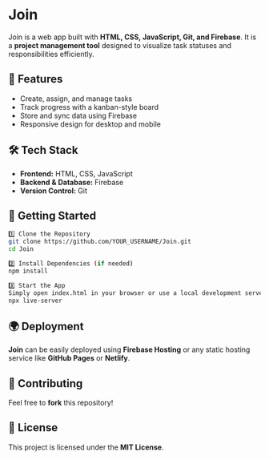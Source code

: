 # Join  

Join is a web app built with **HTML, CSS, JavaScript, Git, and Firebase**. It is a **project management tool** designed to visualize task statuses and responsibilities efficiently.  

## 🚀 Features  
- Create, assign, and manage tasks  
- Track progress with a kanban-style board  
- Store and sync data using Firebase  
- Responsive design for desktop and mobile  

## 🛠 Tech Stack  
- **Frontend:** HTML, CSS, JavaScript  
- **Backend & Database:** Firebase  
- **Version Control:** Git  

## 📌 Getting Started  

```bash
1️⃣ Clone the Repository  
git clone https://github.com/YOUR_USERNAME/Join.git
cd Join

2️⃣ Install Dependencies (if needed)
npm install

3️⃣ Start the App
Simply open index.html in your browser or use a local development server like:
npx live-server
```

## 🌍 Deployment
**Join** can be easily deployed using **Firebase Hosting** or any static hosting service like **GitHub Pages** or **Netlify**.

## 🤝 Contributing
Feel free to **fork** this repository!

## 📜 License
This project is licensed under the **MIT License**.
